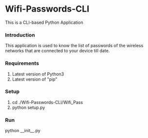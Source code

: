 # Wifi-Passwords-CLI
This is a CLI-based Python Application

### Introduction  
This application is used to know the list of passwords of the wireless networks that are connected to your device till date.  

### Requirements  
1) Latest version of Python3
2) Latest version of "pip"  

### Setup  
1) cd ./Wifi-Passwords-CLI/Wifi_Pass  
2) python setup.py  

### Run  
python \_\_init\_\_.py
